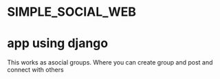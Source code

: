 # SIMPLE_SOCIAL_WEB
# app using django
This  works as asocial groups. Where you can create group and post and connect with others 
